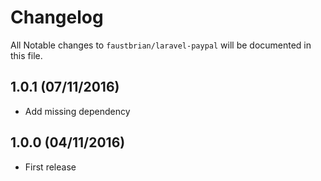 # Changelog

All Notable changes to `faustbrian/laravel-paypal` will be documented in this file.

## 1.0.1 (07/11/2016)
- Add missing dependency

## 1.0.0 (04/11/2016)
- First release
